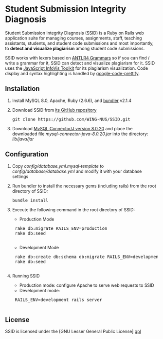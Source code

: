 # Student Submission Integrity Diagnosis

Student Submission Integrity Diagnosis (SSID) is a Ruby on Rails web application suite for managing courses, assignments, staff, teaching assistants, students, and student code submissions and most importantly, to **detect and visualize plagiarism** among student code submissions. 

SSID works with lexers based on [ANTLR4 Grammars](https://github.com/antlr/grammars-v4) so if you can find / write a grammar for it, SSID can detect and visualize plagiarism for it. SSID uses the [JavaScript InfoVis Toolkit](http://philogb.github.com/jit/) for its plagiarism visualization. Code display and syntax highlighting is handled by [google-code-prettify](http://code.google.com/p/google-code-prettify/). 

## Installation
1. Install MySQL 8.0, Apache, Ruby (2.6.6), and [bundler](https://rubygems.org/gems/bundler/versions/2.1.4) v2.1.4 

2. Download SSID from [its GitHub repository](https://github.com/WING-NUS/SSID)
	<pre>git clone https://github.com/WING-NUS/SSID.git</pre>
	
3. Download [MySQL Connector/J version 8.0.20](https://dev.mysql.com/downloads/connector/j/) and place the downloaded file *mysql-connector-java-8.0.20.jar* into the directory: *lib/java/jar*

## Configuration

1. Copy *config/database.yml.mysql-template* to
	 *config/database/database.yml* and modify it with your database settings
	 
2. Run bundler to install the necessary gems (including rails) from the root
   directory of SSID:
     <pre>bundle install</pre>
     
3. Execute the following command in the root directory of SSID:
	- Production Mode
	<pre>
	rake db:migrate RAILS_ENV=production
	rake db:seed
	</pre>
	- Development Mode
	<pre>
	rake db:create db:schema db:migrate RAILS_ENV=development
	rake db:seed
	</pre>
 
4. Running SSID
	- Production mode: configure Apache to serve web requests to SSID
	- Development mode:
	<pre>
	RAILS_ENV=development rails server
	</pre>

## License

SSID is licensed under the [GNU Lesser General Public License] [gpl]

[gpl]: http://www.gnu.org/licenses/
